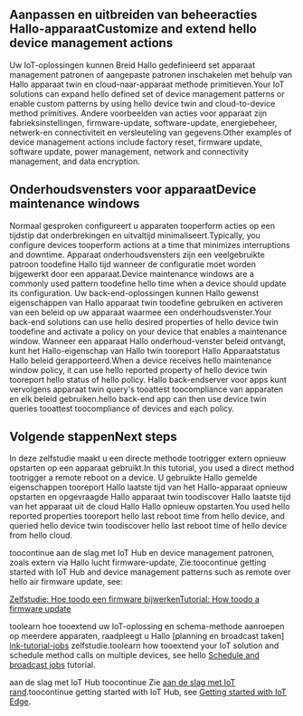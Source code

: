 ## <a name="customize-and-extend-hello-device-management-actions"></a><span data-ttu-id="6d589-101">Aanpassen en uitbreiden van beheeracties Hallo-apparaat</span><span class="sxs-lookup"><span data-stu-id="6d589-101">Customize and extend hello device management actions</span></span>

<span data-ttu-id="6d589-102">Uw IoT-oplossingen kunnen Breid Hallo gedefinieerd set apparaat management patronen of aangepaste patronen inschakelen met behulp van Hallo apparaat twin en cloud-naar-apparaat methode primitieven.</span><span class="sxs-lookup"><span data-stu-id="6d589-102">Your IoT solutions can expand hello defined set of device management patterns or enable custom patterns by using hello device twin and cloud-to-device method primitives.</span></span> <span data-ttu-id="6d589-103">Andere voorbeelden van acties voor apparaat zijn fabrieksinstellingen, firmware-update, software-update, energiebeheer, netwerk-en connectiviteit en versleuteling van gegevens.</span><span class="sxs-lookup"><span data-stu-id="6d589-103">Other examples of device management actions include factory reset, firmware update, software update, power management, network and connectivity management, and data encryption.</span></span>

## <a name="device-maintenance-windows"></a><span data-ttu-id="6d589-104">Onderhoudsvensters voor apparaat</span><span class="sxs-lookup"><span data-stu-id="6d589-104">Device maintenance windows</span></span>

<span data-ttu-id="6d589-105">Normaal gesproken configureert u apparaten tooperform acties op een tijdstip dat onderbrekingen en uitvaltijd minimaliseert.</span><span class="sxs-lookup"><span data-stu-id="6d589-105">Typically, you configure devices tooperform actions at a time that minimizes interruptions and downtime.</span></span> <span data-ttu-id="6d589-106">Apparaat onderhoudsvensters zijn een veelgebruikte patroon toodefine Hallo tijd wanneer de configuratie moet worden bijgewerkt door een apparaat.</span><span class="sxs-lookup"><span data-stu-id="6d589-106">Device maintenance windows are a commonly used pattern toodefine hello time when a device should update its configuration.</span></span> <span data-ttu-id="6d589-107">Uw back-end-oplossingen kunnen Hallo gewenst eigenschappen van Hallo apparaat twin toodefine gebruiken en activeren van een beleid op uw apparaat waarmee een onderhoudsvenster.</span><span class="sxs-lookup"><span data-stu-id="6d589-107">Your back-end solutions can use hello desired properties of hello device twin toodefine and activate a policy on your device that enables a maintenance window.</span></span> <span data-ttu-id="6d589-108">Wanneer een apparaat Hallo onderhoud-venster beleid ontvangt, kunt het Hallo-eigenschap van Hallo twin tooreport Hallo Apparaatstatus Hallo beleid gerapporteerd.</span><span class="sxs-lookup"><span data-stu-id="6d589-108">When a device receives hello maintenance window policy, it can use hello reported property of hello device twin tooreport hello status of hello policy.</span></span> <span data-ttu-id="6d589-109">Hallo back-endserver voor apps kunt vervolgens apparaat twin query's tooattest toocompliance van apparaten en elk beleid gebruiken.</span><span class="sxs-lookup"><span data-stu-id="6d589-109">hello back-end app can then use device twin queries tooattest toocompliance of devices and each policy.</span></span>

## <a name="next-steps"></a><span data-ttu-id="6d589-110">Volgende stappen</span><span class="sxs-lookup"><span data-stu-id="6d589-110">Next steps</span></span>

<span data-ttu-id="6d589-111">In deze zelfstudie maakt u een directe methode tootrigger extern opnieuw opstarten op een apparaat gebruikt.</span><span class="sxs-lookup"><span data-stu-id="6d589-111">In this tutorial, you used a direct method tootrigger a remote reboot on a device.</span></span> <span data-ttu-id="6d589-112">U gebruikte Hallo gemelde eigenschappen tooreport Hallo laatste tijd van het Hallo-apparaat opnieuw opstarten en opgevraagde Hallo apparaat twin toodiscover Hallo laatste tijd van het apparaat uit de cloud Hallo Hallo opnieuw opstarten.</span><span class="sxs-lookup"><span data-stu-id="6d589-112">You used hello reported properties tooreport hello last reboot time from hello device, and queried hello device twin toodiscover hello last reboot time of hello device from hello cloud.</span></span>

<span data-ttu-id="6d589-113">toocontinue aan de slag met IoT Hub en device management patronen, zoals extern via Hallo lucht firmware-update, Zie:</span><span class="sxs-lookup"><span data-stu-id="6d589-113">toocontinue getting started with IoT Hub and device management patterns such as remote over hello air firmware update, see:</span></span>

<span data-ttu-id="6d589-114">[Zelfstudie: Hoe toodo een firmware bijwerken][lnk-fwupdate]</span><span class="sxs-lookup"><span data-stu-id="6d589-114">[Tutorial: How toodo a firmware update][lnk-fwupdate]</span></span>

<span data-ttu-id="6d589-115">toolearn hoe tooextend uw IoT-oplossing en schema-methode aanroepen op meerdere apparaten, raadpleegt u Hallo [planning en broadcast taken] [ lnk-tutorial-jobs] zelfstudie.</span><span class="sxs-lookup"><span data-stu-id="6d589-115">toolearn how tooextend your IoT solution and schedule method calls on multiple devices, see hello [Schedule and broadcast jobs][lnk-tutorial-jobs] tutorial.</span></span>

<span data-ttu-id="6d589-116">aan de slag met IoT Hub toocontinue Zie [aan de slag met IoT rand][lnk-iot-edge].</span><span class="sxs-lookup"><span data-stu-id="6d589-116">toocontinue getting started with IoT Hub, see [Getting started with IoT Edge][lnk-iot-edge].</span></span>

[lnk-fwupdate]: ../articles/iot-hub/iot-hub-node-node-firmware-update.md
[lnk-tutorial-jobs]: ../articles/iot-hub/iot-hub-node-node-schedule-jobs.md
[lnk-iot-edge]: ../articles/iot-hub/iot-hub-linux-iot-edge-get-started.md